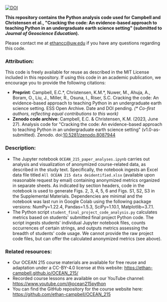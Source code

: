 [![DOI](https://zenodo.org/badge/653018480.svg)](https://zenodo.org/badge/latestdoi/653018480)

**This repository contains the Python analysis code used for Campbell and Christensen et al., "Cracking the code: An evidence-based approach to teaching Python in an undergraduate earth science setting" (submitted to _Journal of Geoscience Education_).**

Please contact me at [ethancc@uw.edu](mailto:ethancc@uw.edu) if you have any questions regarding this code.

### Attribution:
This code is freely available for reuse as described in the MIT License included in this repository. If using this code in an academic publication, we encourage you to provide the following citations:
* **Preprint**: Campbell, E.C.\*, Christensen, K.M.\*, Nuwer, M., Ahuja, A., Boram, O., Liu, J., Miller, R., Osuna, I., Riser, S.C. Cracking the code: An evidence-based approach to teaching Python in an undergraduate earth science setting. ESS Open Archive. Date and DOI pending. _(\* Co-first authors, reflecting equal contributions to this work)_
* **Zenodo code archive**: Campbell, E.C. & Christensen, K.M. (2023, June 27). Analysis code for "Cracking the code: An evidence-based approach to teaching Python in an undergraduate earth science setting" (v1.0-as-submitted). Zenodo. doi:[10.5281/zenodo.8087944](https://doi.org/10.5281/zenodo.8087944)

### Description:
* The Jupyter notebook `OCEAN_215_paper_analyses.ipynb` carries out analysis and visualization of anonymized course-related data, as described in the study text. Specifically, the notebook ingests an Excel data file titled `All OCEAN 215 data deidentified.xlsx` (available upon reasonable request by email) containing anonymized metrics organized in separate sheets. As indicated by section headers, code in the notebook is used to generate Figs. 2, 3, 4, 5, 6 and Figs. S1, S2, S3 in the Supplemental Materials. Dependencies are minimal and the notebook was last run in Google Colab using the following package versions: NumPy=1.22.4, Pandas=1.5.3, SciPy=1.10.1, Matplotlib=3.7.1.
* The Python script `student_final_project_code_analysis.py` calculates metrics based on students' submitted final project Python code. The script ingests students' individual Jupyter notebook files, counts occurrences of certain strings, and outputs metrics assessing the breadth of students' code usage. We cannot provide the raw project code files, but can offer the calculated anonymized metrics (see above).

### Related resources:
* Our OCEAN 215 course materials are available for free reuse and adaptation under a CC-BY-4.0 license at this website: https://ethan-campbell.github.io/OCEAN_215/
* Recorded course lessons are available on our YouTube channel: https://www.youtube.com/@ocean215python
* You can find the GitHub repository for the course website here: https://github.com/ethan-campbell/OCEAN_215
